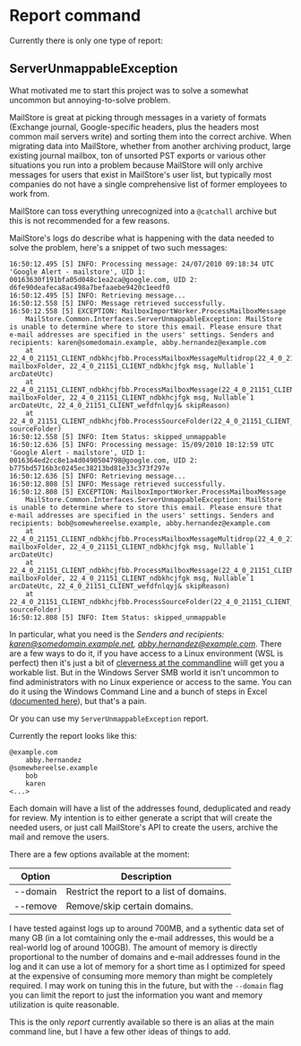 # Report command

Currently there is only one type of report:

## ServerUnmappableException

What motivated me to start this project was to solve a somewhat uncommon but annoying-to-solve problem.

MailStore is great at picking through messages in a variety of formats (Exchange journal, Google-specific headers, plus the headers most common mail servers write) and sorting them into the correct archive. When migrating data into MailStore, whether from another archiving product, large existing journal mailbox, ton of unsorted PST exports or various other situations you run into a problem because MailStore will only archive messages for users that exist in MailStore's user list, but typically most companies do not have a single comprehensive list of former employees to work from.

MailStore can toss everything unrecognized into a `@catchall` archive but this is not recommended for a few reasons.

MailStore's logs do describe what is happening with the data needed to solve the problem, here's a snippet of two such messages:

    16:50:12.495 [5] INFO: Processing message: 24/07/2010 09:18:34 UTC 'Google Alert - mailstore', UID 1: 00163630f191bfa05d048c1ea2ca@google.com, UID 2: d6fe90deafeca8ac498a7befaaebe9420c1eedf0
    16:50:12.495 [5] INFO: Retrieving message...
    16:50:12.558 [5] INFO: Message retrieved successfully.
    16:50:12.558 [5] EXCEPTION: MailboxImportWorker.ProcessMailboxMessage
        MailStore.Common.Interfaces.ServerUnmappableException: MailStore is unable to determine where to store this email. Please ensure that e-mail addresses are specified in the users' settings. Senders and recipients: karen@somedomain.example, abby.hernandez@example.com
        at 22_4_0_21151_CLIENT_ndbkhcjfbb.ProcessMailboxMessageMultidrop(22_4_0_21151_CLIENT_ndbkhcjeuf mailboxFolder, 22_4_0_21151_CLIENT_ndbkhcjfgk msg, Nullable`1 arcDateUtc)
        at 22_4_0_21151_CLIENT_ndbkhcjfbb.ProcessMailboxMessage(22_4_0_21151_CLIENT_ndbkhcjeuf mailboxFolder, 22_4_0_21151_CLIENT_ndbkhcjfgk msg, Nullable`1 arcDateUtc, 22_4_0_21151_CLIENT_wefdfnlqyj& skipReason)
        at 22_4_0_21151_CLIENT_ndbkhcjfbb.ProcessSourceFolder(22_4_0_21151_CLIENT_ndbkhcjeuf sourceFolder)
    16:50:12.558 [5] INFO: Item Status: skipped_unmappable
    16:50:12.636 [5] INFO: Processing message: 15/09/2010 18:12:59 UTC 'Google Alert - mailstore', UID 1: 0016364ed2cc8e1a4d0490504798@google.com, UID 2: b775bd5716b3c0245ec38213bd81e33c373f297e
    16:50:12.636 [5] INFO: Retrieving message...
    16:50:12.808 [5] INFO: Message retrieved successfully.
    16:50:12.808 [5] EXCEPTION: MailboxImportWorker.ProcessMailboxMessage
        MailStore.Common.Interfaces.ServerUnmappableException: MailStore is unable to determine where to store this email. Please ensure that e-mail addresses are specified in the users' settings. Senders and recipients: bob@somewhereelse.example, abby.hernandez@example.com
        at 22_4_0_21151_CLIENT_ndbkhcjfbb.ProcessMailboxMessageMultidrop(22_4_0_21151_CLIENT_ndbkhcjeuf mailboxFolder, 22_4_0_21151_CLIENT_ndbkhcjfgk msg, Nullable`1 arcDateUtc)
        at 22_4_0_21151_CLIENT_ndbkhcjfbb.ProcessMailboxMessage(22_4_0_21151_CLIENT_ndbkhcjeuf mailboxFolder, 22_4_0_21151_CLIENT_ndbkhcjfgk msg, Nullable`1 arcDateUtc, 22_4_0_21151_CLIENT_wefdfnlqyj& skipReason)
        at 22_4_0_21151_CLIENT_ndbkhcjfbb.ProcessSourceFolder(22_4_0_21151_CLIENT_ndbkhcjeuf sourceFolder)
    16:50:12.808 [5] INFO: Item Status: skipped_unmappable

In particular, what you need is the *Senders and recipients: karen@somedomain.example.net, abby.hernandez@example.com*. There are a few ways to do it, if you have access to a Linux environment (WSL is perfect) then it's just a bit of [cleverness at the commandline](https://listed.to/p/JoNcBiUbbL) wiill get you a workable list. But in the Windows Server SMB world it isn't uncommon to find administrators with no Linux experience or access to the same. You can do it using the Windows Command Line and a bunch of steps in Excel ([documented here](https://listed.to/p/wBW5zgCwnw)), but that's a pain.

Or you can use my `ServerUnmappableException` report.

Currently the report looks like this:

    @example.com
        abby.hernandez
    @somewhereelse.example
        bob
        karen
    <...>

Each domain will have a list of the addresses found, deduplicated and ready for review. My intention is to either generate a script that will create the needed users, or just call MailStore's API to create the users, archive the mail and remove the users.

There are a few options available at the moment:

Option | Description
--- | ---
--domain | Restrict the report to a list of domains.
--remove | Remove/skip certain domains.

I have tested against logs up to around 700MB, and a sythentic data set of many GB (in a lot comtaining only the e-mail addresses, this would be a real-world log of around 100GB). The amount of memory is directly proportional to the number of domains and e-mail addresses found in the log and it can use a lot of memory for a short time as I optimized for speed at the expensive of consuming more memory than might be completely required. I may work on tuning this in the future, but with the `--domain` flag you can limit the report to just the information you want and memory utilization is quite reasonable.

This is the only *report* currently available so there is an alias at the main command line, but I have a few other ideas of things to add.
